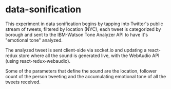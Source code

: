 # data-sonification

This experiment in data sonification begins by tapping into Twitter's public stream of tweets, filtered by location (NYC), each tweet is categorized by borough and sent to the IBM-Watson Tone Analyzer API to have it's "emotional tone" analyzed.

The analyzed tweet is sent client-side via socket.io and updating a react-redux store where all the sound is generated live, with the WebAudio API (using react-redux-webaudio).

Some of the parameters that define the sound are the location, follower count of the person tweeting and the accumulating emotional tone of all the tweets received.
